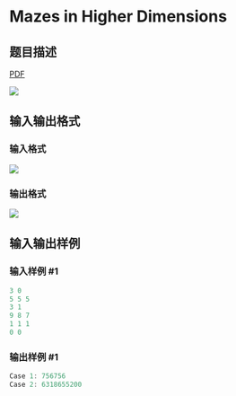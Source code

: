 # Mazes in Higher Dimensions

## 题目描述

[problemUrl]: https://uva.onlinejudge.org/index.php?option=com_onlinejudge&Itemid=8&category=242&page=show_problem&problem=3203

[PDF](https://uva.onlinejudge.org/external/120/p12051.pdf)

![](https://cdn.luogu.com.cn/upload/vjudge_pic/UVA12051/7a1f4d73fb2247353aa51e0ec4195da03b6df5db.png)

## 输入输出格式

### 输入格式

![](https://cdn.luogu.com.cn/upload/vjudge_pic/UVA12051/479d7094cb201bebed3b9bea37c2dbb17acb8b06.png)

### 输出格式

![](https://cdn.luogu.com.cn/upload/vjudge_pic/UVA12051/6ce4bb0255e043b6a24e18ab56c88e798b6ad969.png)

## 输入输出样例

### 输入样例 #1

```cpp
3 0
5 5 5
3 1
9 8 7
1 1 1
0 0
```


### 输出样例 #1

```cpp
Case 1: 756756
Case 2: 6318655200
```


